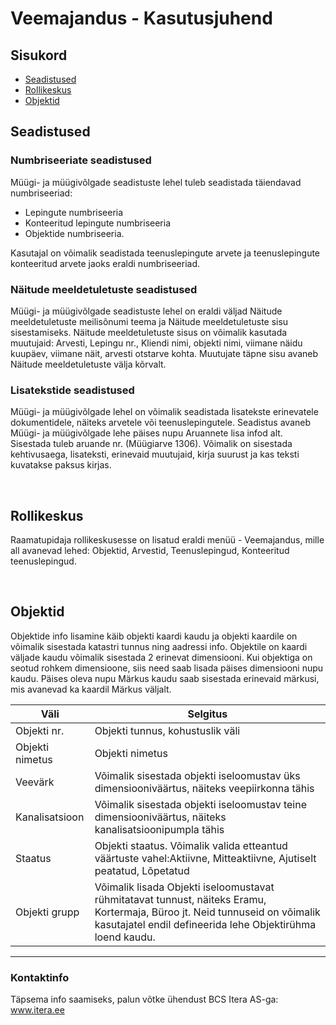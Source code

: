 # Veemajandus - Kasutusjuhend
## Sisukord

- [Seadistused](#seadistused)
- [Rollikeskus](#Rollikeskus)
- [Objektid](#Objektid)

## Seadistused

### Numbriseeriate seadistused
Müügi- ja müügivõlgade seadistuste lehel tuleb seadistada täiendavad numbriseeriad:
- Lepingute numbriseeria
- Konteeritud lepingute numbriseeria
- Objektide numbriseeria.

Kasutajal on võimalik seadistada teenuslepingute arvete ja teenuslepingute konteeritud arvete jaoks eraldi numbriseeriad.

### Näitude meeldetuletuste seadistused
Müügi- ja müügivõlgade seadistuste lehel on eraldi väljad Näitude meeldetuletuste meilisõnumi teema ja Näitude meeldetuletuste sisu sisestamiseks.
Näitude meeldetuletuste sisus on võimalik kasutada muutujaid: Arvesti, Lepingu nr., Kliendi nimi, objekti nimi, viimane näidu kuupäev, viimane näit, arvesti otstarve kohta. Muutujate täpne sisu avaneb Näitude meeldetuletuste välja kõrvalt. 

### Lisatekstide seadistused
Müügi- ja müügivõlgade lehel on võimalik seadistada lisatekste erinevatele dokumentidele, näiteks arvetele või teenuslepingutele.
Seadistus avaneb Müügi- ja müügivõlgade lehe päises nupu Aruannete lisa infod alt.
Sisestada tuleb aruande nr. (Müügiarve 1306). Võimalik on sisestada kehtivusaega, lisateksti, erinevaid muutujaid, kirja suurust ja kas teksti kuvatakse paksus kirjas.

<br/>


## Rollikeskus
Raamatupidaja rollikeskusesse on lisatud eraldi menüü - Veemajandus, mille all avanevad lehed: Objektid, Arvestid, Teenuslepingud, Konteeritud teenuslepingud.

<br/>

## Objektid
Objektide info lisamine käib objekti kaardi kaudu ja objekti kaardile on võimalik sisestada katastri tunnus ning aadressi info. Objektile on kaardi väljade kaudu võimalik sisestada 2 erinevat dimensiooni. Kui objektiga on seotud rohkem dimensioone, siis need saab lisada päises dimensiooni nupu kaudu. Päises oleva nupu Märkus kaudu saab sisestada erinevaid märkusi, mis avanevad ka kaardil Märkus väljalt.

|Väli|Selgitus|
|-|-|
|Objekti nr.|Objekti tunnus, kohustuslik väli |
|Objekti nimetus|Objekti nimetus|
|Veevärk|Võimalik sisestada objekti iseloomustav üks dimensiooniväärtus, näiteks veepiirkonna tähis|
|Kanalisatsioon|Võimalik sisestada objekti iseloomustav teine dimensiooniväärtus, näiteks kanalisatsioonipumpla tähis|
|Staatus|Objekti staatus. Võimalik valida etteantud väärtuste vahel:Aktiivne, Mitteaktiivne, Ajutiselt peatatud, Lõpetatud |
|Objekti grupp|Võimalik lisada Objekti iseloomustavat rühmitatavat tunnust, näiteks Eramu, Kortermaja, Büroo jt. Neid tunnuseid on võimalik kasutajatel endil defineerida lehe Objektirühma loend kaudu.|

---

### Kontaktinfo
Täpsema info saamiseks, palun võtke ühendust BCS Itera AS-ga:
<a href="https://www.itera.ee/" target="_blank">www.itera.ee</a>

